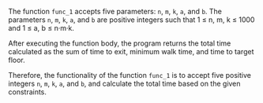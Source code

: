The function `func_1` accepts five parameters: `n`, `m`, `k`, `a`, and `b`. The parameters `n`, `m`, `k`, `a`, and `b` are positive integers such that 1 ≤ n, m, k ≤ 1000 and 1 ≤ a, b ≤ n·m·k. 

After executing the function body, the program returns the total time calculated as the sum of time to exit, minimum walk time, and time to target floor. 

Therefore, the functionality of the function `func_1` is to accept five positive integers `n`, `m`, `k`, `a`, and `b`, and calculate the total time based on the given constraints.